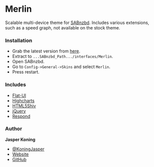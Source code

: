 Merlin
======

Scalable multi-device theme for [SABnzbd](http://sabnzbd.org/). Includes various extensions, such as a speed graph, not available on the stock theme.

### Installation
* Grab the latest version from [here](https://github.com/sloth-o-naut/merlin/archive/master.zip).
* Extract to `...SABnzbd_Path.../interfaces/Merlin`.
* Open SABnzbd.
* Go to `Config->General->Skins` and select `Merlin`.
* Press restart.

### Includes
* [Flat-UI](http://designmodo.github.io/Flat-UI/)
* [Highcharts](http://www.highcharts.com/)
* [HTML5Shiv](https://github.com/aFarkas/html5shiv)
* [jQuery](https://jquery.com/)
* [Respond](https://github.com/scottjehl/Respond)

### Author
**Jasper Koning**
+ [@KoningJasper](https://twitter.com/koningjasper)
+ [Website](http://sloth-o-naut.com)
+ [GitHub](https://github.com/sloth-o-naut/)